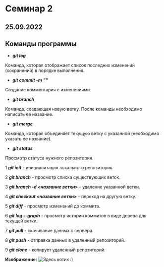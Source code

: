 # Семинар 2
## 25.09.2022
## Команды программы
* _**git log**_

Команда, которая отображает список последних изменений (сохранений) в порядке выполнения.

* _**git commit -m ""**_

Создание комментария с изменениями.

* _**git branch**_

Команда, создающая новую ветку. После команды необходимо написать ее название.

* _**git merge**_

Команда, которая объединяет текущую ветку с указанной (необходимо указать ее название).

* _**git status**_

Просмотр статуса нужного репозитория.

1 _**git init**_ - инициализация локального репозитория.

2 _**git branch**_ - просмотр списка существующих веток.

3 _**git branch -d <название ветки>**_ - удаление указанной ветки.

4 _**git checkout <название ветки>**_ - переход на другую ветку. 


5 _**git diff**_ - просмотр изменений до коммита.

6 _**git log --graph**_ - просмотр истории коммитов в виде дерева для текущей ветки.

7 _**git pull**_ - скачивание данных с сервера.

8 _**git push**_ - отправка данных в удаленный репозиторий.

9 _**git clone**_ - копирует удаленный репозиторий.

**Изображение:**
![Здесь котик :)](Kot.jpg)